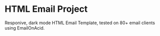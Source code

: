 # HTML Email Project
  Responive, dark mode HTML Email Template, tested on 80+ email clients using EmailOnAcid. 
